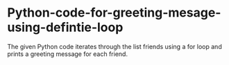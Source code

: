 # Python-code-for-greeting-mesage-using-defintie-loop
The given Python code iterates through the list friends using a for loop and prints a greeting message for each friend.
